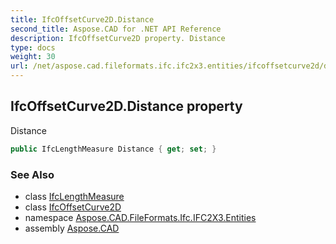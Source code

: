 ```yaml
---
title: IfcOffsetCurve2D.Distance
second_title: Aspose.CAD for .NET API Reference
description: IfcOffsetCurve2D property. Distance
type: docs
weight: 30
url: /net/aspose.cad.fileformats.ifc.ifc2x3.entities/ifcoffsetcurve2d/distance/
---
```

## IfcOffsetCurve2D.Distance property

Distance

```csharp
public IfcLengthMeasure Distance { get; set; }
```

### See Also

* class [IfcLengthMeasure](../../../aspose.cad.fileformats.ifc.ifc2x3.types/ifclengthmeasure/)
* class [IfcOffsetCurve2D](../)
* namespace [Aspose.CAD.FileFormats.Ifc.IFC2X3.Entities](../../ifcoffsetcurve2d/)
* assembly [Aspose.CAD](../../../)


